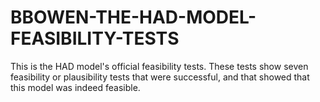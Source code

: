 # BBOWEN-THE-HAD-MODEL-FEASIBILITY-TESTS
This is the HAD model's official feasibility tests. These tests show seven feasibility or plausibility tests that were successful, and that showed that this model was indeed feasible.
